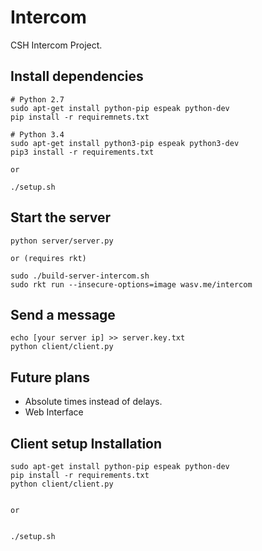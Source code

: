 # Intercom
CSH Intercom Project.

## Install dependencies
```
# Python 2.7
sudo apt-get install python-pip espeak python-dev
pip install -r requiremnets.txt

# Python 3.4
sudo apt-get install python3-pip espeak python3-dev
pip3 install -r requirements.txt

or

./setup.sh
```

## Start the server
```
python server/server.py

or (requires rkt)

sudo ./build-server-intercom.sh
sudo rkt run --insecure-options=image wasv.me/intercom
```

## Send a message
```
echo [your server ip] >> server.key.txt
python client/client.py
```

## Future plans
* Absolute times instead of delays.
* Web Interface

## Client setup Installation
```
sudo apt-get install python-pip espeak python-dev
pip install -r requirements.txt
python client/client.py


or


./setup.sh
```
